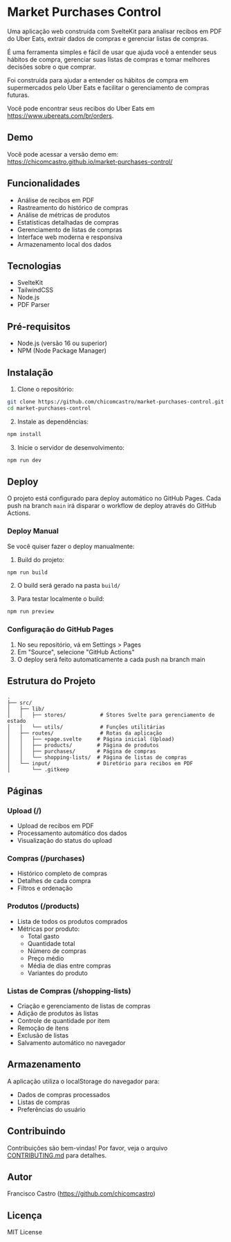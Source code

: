 # Market Purchases Control

Uma aplicação web construída com SvelteKit para analisar recibos em PDF do Uber Eats, extrair dados de compras e gerenciar listas de compras.

É uma ferramenta simples e fácil de usar que ajuda você a entender seus hábitos de compra, gerenciar suas listas de compras e tomar melhores decisões sobre o que comprar.

Foi construída para ajudar a entender os hábitos de compra em supermercados pelo Uber Eats e facilitar o gerenciamento de compras futuras.

Você pode encontrar seus recibos do Uber Eats em https://www.ubereats.com/br/orders.

## Demo

Você pode acessar a versão demo em: https://chicomcastro.github.io/market-purchases-control/

## Funcionalidades

- Análise de recibos em PDF
- Rastreamento do histórico de compras
- Análise de métricas de produtos
- Estatísticas detalhadas de compras
- Gerenciamento de listas de compras
- Interface web moderna e responsiva
- Armazenamento local dos dados

## Tecnologias

- SvelteKit
- TailwindCSS
- Node.js
- PDF Parser

## Pré-requisitos

- Node.js (versão 16 ou superior)
- NPM (Node Package Manager)

## Instalação

1. Clone o repositório:
```bash
git clone https://github.com/chicomcastro/market-purchases-control.git
cd market-purchases-control
```

2. Instale as dependências:
```bash
npm install
```

3. Inicie o servidor de desenvolvimento:
```bash
npm run dev
```

## Deploy

O projeto está configurado para deploy automático no GitHub Pages. Cada push na branch `main` irá disparar o workflow de deploy através do GitHub Actions.

### Deploy Manual

Se você quiser fazer o deploy manualmente:

1. Build do projeto:
```bash
npm run build
```

2. O build será gerado na pasta `build/`

3. Para testar localmente o build:
```bash
npm run preview
```

### Configuração do GitHub Pages

1. No seu repositório, vá em Settings > Pages
2. Em "Source", selecione "GitHub Actions"
3. O deploy será feito automaticamente a cada push na branch main

## Estrutura do Projeto

```
.
├── src/
│   ├── lib/
│   │   ├── stores/           # Stores Svelte para gerenciamento de estado
│   │   └── utils/            # Funções utilitárias
│   ├── routes/               # Rotas da aplicação
│   │   ├── +page.svelte     # Página inicial (Upload)
│   │   ├── products/        # Página de produtos
│   │   ├── purchases/       # Página de compras
│   │   └── shopping-lists/  # Página de listas de compras
│   └── input/               # Diretório para recibos em PDF
│       └── .gitkeep
```

## Páginas

### Upload (/)
- Upload de recibos em PDF
- Processamento automático dos dados
- Visualização do status do upload

### Compras (/purchases)
- Histórico completo de compras
- Detalhes de cada compra
- Filtros e ordenação

### Produtos (/products)
- Lista de todos os produtos comprados
- Métricas por produto:
  - Total gasto
  - Quantidade total
  - Número de compras
  - Preço médio
  - Média de dias entre compras
  - Variantes do produto

### Listas de Compras (/shopping-lists)
- Criação e gerenciamento de listas de compras
- Adição de produtos às listas
- Controle de quantidade por item
- Remoção de itens
- Exclusão de listas
- Salvamento automático no navegador

## Armazenamento

A aplicação utiliza o localStorage do navegador para:
- Dados de compras processados
- Listas de compras
- Preferências do usuário

## Contribuindo

Contribuições são bem-vindas! Por favor, veja o arquivo [CONTRIBUTING.md](CONTRIBUTING.md) para detalhes.

## Autor

Francisco Castro (https://github.com/chicomcastro)

## Licença

MIT License
